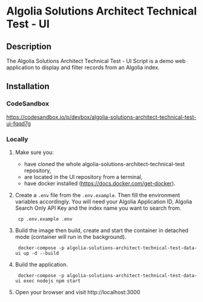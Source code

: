 #  Algolia Solutions Architect Technical Test - UI

## Description

The Algolia Solutions Architect Technical Test - UI Script is a demo web application to display and filter records from an Algolia index.

## Installation

### CodeSandbox

https://codesandbox.io/p/devbox/algolia-solutions-architect-technical-test-ui-fqqd7g

### Locally

1. Make sure you:
    - have cloned the whole algolia-solutions-architect-technical-test repository,
    - are located in the UI repository from a terminal,
    - have docker installed (https://docs.docker.com/get-docker).

2. Create a `.env` file from the `.env.example`. Then fill the environment variables accordingly. You will need your Algolia Application ID, Algolia Search Only API Key and the index name you want to search from.

        cp .env.example .env

3. Build the image then build, create and start the container in detached mode (container will run in the background).

        docker-compose -p algolia-solutions-architect-technical-test-data-ui up -d --build

4. Build the application.

        docker-compose -p algolia-solutions-architect-technical-test-data-ui exec nodejs npm start

5. Open your browser and visit http://localhost:3000
